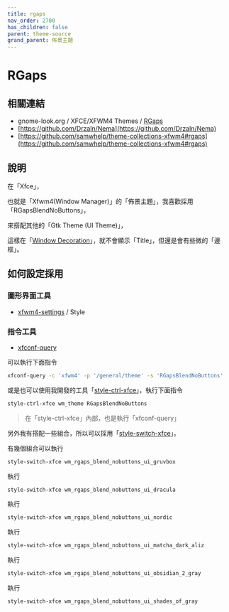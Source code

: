```yaml
---
title: rgaps
nav_order: 2700
has_children: false
parent: theme-source
grand_parent: 佈景主題
---
```



# RGaps


## 相關連結

* gnome-look.org / XFCE/XFWM4 Themes / [RGaps](https://www.gnome-look.org/p/1174081/)
* [https://github.com/Drzaln/Nema](https://github.com/Drzaln/Nema)
* [https://github.com/samwhelp/theme-collections-xfwm4#rgaps](https://github.com/samwhelp/theme-collections-xfwm4#rgaps)


## 說明

在「Xfce」，

也就是「Xfwm4(Window Manager)」的「佈景主題」，我喜歡採用「RGapsBlendNoButtons」，

來搭配其他的「Gtk Theme (UI Theme)」，

這樣在「[Window Decoration](https://en.wikipedia.org/wiki/Window_(computing)#Window_decoration)」，就不會顯示「Title」，但還是會有些微的「邊框」。


## 如何設定採用


### 圖形界面工具

* [xfwm4-settings](https://docs.xfce.org/xfce/xfwm4/preferences) / Style


### 指令工具

* [xfconf-query](https://docs.xfce.org/xfce/xfconf/xfconf-query)

可以執行下面指令

``` sh
xfconf-query -c 'xfwm4' -p '/general/theme' -s 'RGapsBlendNoButtons'
```

或是也可以使用我開發的工具「[style-ctrl-xfce](https://samwhelp.github.io/note-about-manjaro/read/project/style-xfce/style-ctrl-xfce.html)」，執行下面指令

``` sh
style-ctrl-xfce wm_theme RGapsBlendNoButtons
```

> 在「style-ctrl-xfce」內部，也是執行「xfconf-query」

另外我有搭配一些組合，所以可以採用「[style-switch-xfce](https://samwhelp.github.io/note-about-manjaro/read/project/style-xfce/style-switch-xfce.html)」。

有幾個組合可以執行

``` sh
style-switch-xfce wm_rgaps_blend_nobuttons_ui_gruvbox
```

執行

``` sh
style-switch-xfce wm_rgaps_blend_nobuttons_ui_dracula
```

執行

``` sh
style-switch-xfce wm_rgaps_blend_nobuttons_ui_nordic
```

執行

``` sh
style-switch-xfce wm_rgaps_blend_nobuttons_ui_matcha_dark_aliz
```

執行

``` sh
style-switch-xfce wm_rgaps_blend_nobuttons_ui_obsidian_2_gray
```

執行

``` sh
style-switch-xfce wm_rgaps_blend_nobuttons_ui_shades_of_gray
```
